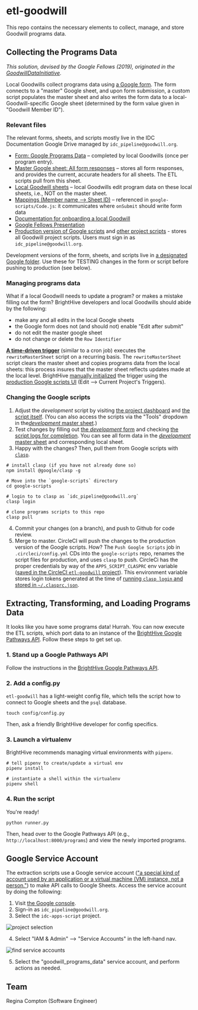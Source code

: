 # etl-goodwill
This repo contains the necessary elements to collect, manage, and store Goodwill programs data.

## Collecting the Programs Data
*This solution, devised by the Google Fellows (2019), originated in the [GoodwillDataInitiative](https://github.com/GIIMSC/GoodwillDataInitiative).*

Local Goodwills collect programs data using [a Google form](https://docs.google.com/forms/d/12oKuKov-yvhhIMxgYhn3HjXUj1TM_dbp9a8tSuOVf7k/edit). The form connects to a "master" Google sheet, and upon form submission, a custom script populates the master sheet and also writes the form data to a local-Goodwill-specific Google sheet (determined by the form value given in "Goodwill Member ID").

### Relevant files
The relevant forms, sheets, and scripts mostly live in the IDC Documentation Google Drive managed by `idc_pipeline@goodwill.org`.

* [Form: Google Programs Data](https://docs.google.com/forms/d/12oKuKov-yvhhIMxgYhn3HjXUj1TM_dbp9a8tSuOVf7k/edit) – completed by local Goodwills (once per program entry).
* [Master Google sheet: All form responses](https://docs.google.com/spreadsheets/d/1eWyIIFjZs6A4-w0JsdVGU_bwtWPPsL94ZbdYJ6RvoeI/edit#gid=1219291451) – stores all form responses, and provides the current, accurate headers for all sheets. The ETL scripts pull from this sheet.
* [Local Goodwill sheets](https://drive.google.com/drive/u/3/folders/1rYdxJb_ICOAwkgy6IVAK5LNEi3E7Pv4T) – local Goodwills edit program data on these local sheets, i.e., NOT on the master sheet.
* [Mappings (Member name --> Sheet ID)](https://docs.google.com/spreadsheets/d/1WDyh5jwRUWEa2WQy-np7Bd3oaiNPU38_uJRtpxzJrp4/edit#gid=0) – referenced in `google-scripts/Code.js`: it communicates where `onSubmit` should write form data
* [Documentation for onboarding a local Goodwill](https://docs.google.com/document/d/1ZFwhBb0d_0BDrmW2zD3KBkjx709bMpm3-Bf_3eNGix4/edit#heading=h.sfq8kx6h25fc)
* [Google Fellows Presentation](https://docs.google.com/presentation/d/1-Q6vhtMBa8MwqNOoyVpGWntJLQFRQnzt5sgh3T4HLKY/edit#slide=id.g562a49c13a_0_96)
* [Production version of Google scripts](https://script.google.com/a/goodwill.org/d/1KRHoj07y0IR_brLgAQvUNx73iILdhDUUC9UK04qVqz18OhooOlOY8Vgq/edit) and [other project scripts](https://script.google.com/u/3/home/all) - stores all Goodwill project scripts. Users must sign in as `idc_pipeline@goodwill.org`.

Development versions of the form, sheets, and scripts live in [a designated Google folder](https://drive.google.com/drive/u/3/folders/1i6gjLx8dsjkzjpq18lKw8fsT9-zDIDLx). Use these for TESTING changes in the form or script before pushing to production (see below).

### Managing programs data

What if a local Goodwill needs to update a program? or makes a mistake filling out the form? BrightHive developers and local Goodwills should abide by the following:

- make any and all edits in the local Google sheets
- the Google form does not (and should not) enable "Edit after submit"
- do not edit the master google sheet
- do not change or delete the `Row Identifier`

**[A time-driven trigger](https://developers.google.com/apps-script/guides/triggers/installable)** (similar to a cron job) executes the `rewriteMasterSheet` script on a recurring basis. The `rewriteMasterSheet` script clears the master sheet and copies programs data from the local sheets: this process insures that the master sheet reflects updates made at the local level. BrightHive [manually initialized](https://developers.google.com/apps-script/guides/triggers/installable#managing_triggers_manually) the trigger using the [production Google scripts UI](https://script.google.com/a/goodwill.org/d/1KRHoj07y0IR_brLgAQvUNx73iILdhDUUC9UK04qVqz18OhooOlOY8Vgq/edit) (Edit --> Current Project's Triggers).

### Changing the Google scripts

1. Adjust the *development* script by visiting [the project dashboard](https://script.google.com/u/3/home/projects/1qIEL-AYTGqrcPCpsbByS9DNffBqPsjuhepvXDoP9jzsvtAu2KEGigyRb) and [the script itself](https://script.google.com/a/goodwill.org/d/1qIEL-AYTGqrcPCpsbByS9DNffBqPsjuhepvXDoP9jzsvtAu2KEGigyRb/edit). (You can also access the scripts via the "Tools" dropdown in the[*development* master sheet](https://docs.google.com/spreadsheets/d/1AydXkq6Y-LtuQJO0jz4KXgUDOiaWnbRkaSEFIP5tmb0/edit#gid=764851746).)
2. Test changes by filling out [the *development* form](https://docs.google.com/forms/d/1mnjgEXkmd9ENg8u7oeJp1p6av-yZaCBdh4TPEL97ATk/edit) and checking [the script logs for completion](https://script.google.com/u/3/home/projects/1qIEL-AYTGqrcPCpsbByS9DNffBqPsjuhepvXDoP9jzsvtAu2KEGigyRb/executions?run_as=1). You can see all form data in the [*development* master sheet](https://docs.google.com/spreadsheets/d/1AydXkq6Y-LtuQJO0jz4KXgUDOiaWnbRkaSEFIP5tmb0/edit#gid=764851746) and corresponding local sheet.
3. Happy with the changes? Then, pull them from Google scripts with [`clasp`](https://developers.google.com/apps-script/guides/clasp).

```
# install clasp (if you have not already done so)
npm install @google/clasp -g

# Move into the `google-scripts` directory
cd google-scripts

# login to to clasp as `idc_pipeline@goodwill.org`
clasp login

# clone programs scripts to this repo
clasp pull
```

4. Commit your changes (on a branch), and push to Github for code review.
5. Merge to master. CircleCI will push the changes to the production version of the Google scripts. How? The `Push Google Scripts` job in `.circleci/config.yml` CDs into the `google-scripts` repo, renames the script files for production, and uses `clasp` to push. CircleCi has the proper credentials by way of the `APPS_SCRIPT_CLASPRC` env variable ([saved in the CircleCI `etl-goodwill` project](https://circleci.com/docs/2.0/env-vars/#setting-an-environment-variable-in-a-project)). This environment variable stores login tokens generated at the time of [running `clasp login` and stored in `~/.clasprc.json`](https://www.npmjs.com/package/@google/clasp#login).

## Extracting, Transforming, and Loading Programs Data

It looks like you have some programs data! Hurrah. You can now execute the ETL scripts, which port data to an instance of the [BrightHive Google Pathways API](https://github.com/brighthive/google-pathways-api). Follow these steps to get set up.

### 1. Stand up a Google Pathways API
Follow the instructions in the [BrightHive Google Pathways API](https://github.com/brighthive/google-pathways-api).

### 2. Add a config.py

`etl-goodwill` has a light-weight config file, which tells the script how to connect to Google sheets and the `psql` database.

```
touch config/config.py
```

Then, ask a friendly BrightHive developer for config specifics.

### 3. Launch a virtualenv

BrightHive recommends managing virtual environments with `pipenv`.

```
# tell pipenv to create/update a virtual env
pipenv install

# instantiate a shell within the virtualenv
pipenv shell
```

### 4. Run the script

You're ready!

```
python runner.py
```

Then, head over to the Google Pathways API (e.g., `http://localhost:8000/programs`) and view the newly imported programs.

## Google Service Account

The extraction scripts use a Google service account (["a special kind of account used by an application or a virtual machine (VM) instance, not a person."](https://cloud.google.com/iam/docs/service-accounts?authuser=3)) to make API calls to Google Sheets. Access the service account by doing the following:

1. Visit [the Google console](https://console.cloud.google.com/).
2. Sign-in as `idc_pipeline@goodwill.org`.
3. Select the `idc-apps-script` project.

![project selection](https://github.com/brighthive/etl-goodwill/raw/master/readme_assets/project_selection.png)

4. Select "IAM & Admin" --> "Service Accounts" in the left-hand nav.

![find service accounts](https://github.com/brighthive/etl-goodwill/raw/master/readme_assets/find_service_accounts.png)

5. Select the "goodwill_programs_data" service account, and perform actions as needed.

## Team

Regina Compton (Software Engineer)
